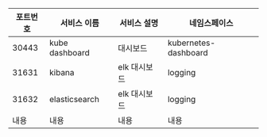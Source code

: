 | 포트번호 | 서비스 이름    | 서비스 설명  | 네임스페이스         |
| -------- | -------------- | ------------ | -------------------- |
| 30443    | kube dashboard | 대시보드     | kubernetes-dashboard |
| 31631    | kibana         | elk 대시보드 | logging              |
| 31632    | elasticsearch  | elk 대시보드 | logging              |
| 내용     | 내용           | 내용         | 내용                 |
